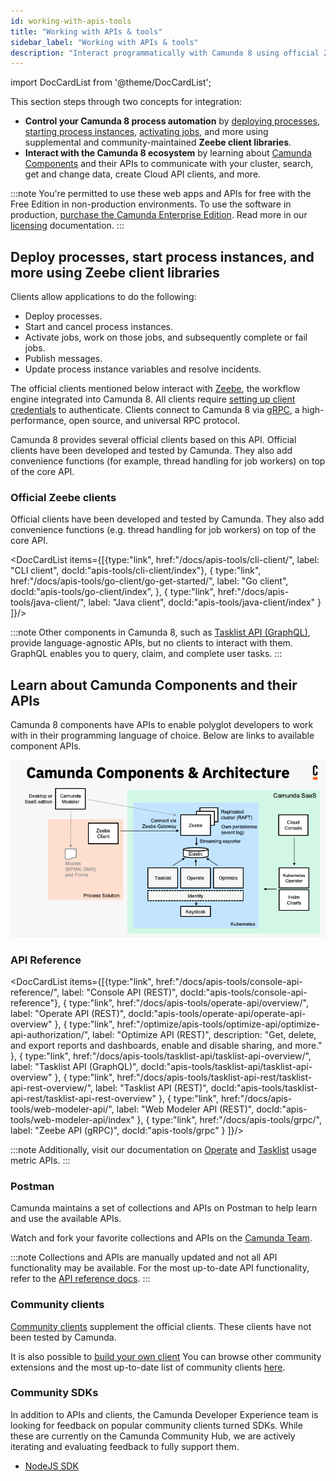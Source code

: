 ```yaml
---
id: working-with-apis-tools
title: "Working with APIs & tools"
sidebar_label: "Working with APIs & tools"
description: "Interact programmatically with Camunda 8 using official Zeebe client libraries and APIs."
---
```


import DocCardList from '@theme/DocCardList';

This section steps through two concepts for integration:

- **Control your Camunda 8 process automation** by [deploying processes](/components/modeler/web-modeler/run-or-publish-your-process.md#deploy-a-process), [starting process instances](/components/modeler/web-modeler/run-or-publish-your-process.md), [activating jobs](/components/concepts/job-workers.md), and more using supplemental and community-maintained **Zeebe client libraries**.
- **Interact with the Camunda 8 ecosystem** by learning about [Camunda Components](/components/components-overview.md) and their APIs to communicate with your cluster, search, get and change data, create Cloud API clients, and more.

:::note
You're permitted to use these web apps and APIs for free with the Free Edition in non-production environments. To use the software in production, [purchase the Camunda Enterprise Edition](https://camunda.com/products/cloud/camunda-cloud-enterprise-contact/). Read more in our [licensing](../reference/licenses.md) documentation.
:::

## Deploy processes, start process instances, and more using Zeebe client libraries

Clients allow applications to do the following:

- Deploy processes.
- Start and cancel process instances.
- Activate jobs, work on those jobs, and subsequently complete or fail jobs.
- Publish messages.
- Update process instance variables and resolve incidents.

The official clients mentioned below interact with [Zeebe](/components/zeebe/zeebe-overview.md), the workflow engine integrated into Camunda 8. All clients require [setting up client credentials](/guides/setup-client-connection-credentials.md) to authenticate. Clients connect to Camunda 8 via [gRPC](https://grpc.io), a high-performance, open source, and universal RPC protocol.

Camunda 8 provides several official clients based on this API. Official clients have been developed and tested by Camunda. They also add convenience functions (for example, thread handling for job workers) on top of the core API.

### Official Zeebe clients

Official clients have been developed and tested by Camunda. They also add convenience functions (e.g. thread handling for job workers) on top of the core API.

<DocCardList items={[{type:"link", href:"/docs/apis-tools/cli-client/", label: "CLI client", docId:"apis-tools/cli-client/index"},
{
type:"link", href:"/docs/apis-tools/go-client/go-get-started/", label: "Go client", docId:"apis-tools/go-client/index",
},
{
type:"link", href:"/docs/apis-tools/java-client/", label: "Java client", docId:"apis-tools/java-client/index"
}
]}/>

:::note
Other components in Camunda 8, such as [Tasklist API (GraphQL)](../apis-tools/tasklist-api/generated.md), provide language-agnostic APIs, but no clients to interact with them. GraphQL enables you to query, claim, and complete user tasks.
:::

## Learn about Camunda Components and their APIs

Camunda 8 components have APIs to enable polyglot developers to work with in their programming language of choice. Below are links to available component APIs.

![Architecture diagram for Camunda including all the components for SaaS](./img/ComponentsAndArchitecture_SaaS.png)

### API Reference

<DocCardList items={[{type:"link", href:"/docs/apis-tools/console-api-reference/", label: "Console API (REST)", docId:"apis-tools/console-api-reference"},
{
type:"link", href:"/docs/apis-tools/operate-api/overview/", label: "Operate API (REST)", docId:"apis-tools/operate-api/operate-api-overview"
},
{
type:"link", href:"/optimize/apis-tools/optimize-api/optimize-api-authorization/", label: "Optimize API (REST)", description: "Get, delete, and export reports and dashboards, enable and disable sharing, and more."
},
{
type:"link", href:"/docs/apis-tools/tasklist-api/tasklist-api-overview/", label: "Tasklist API (GraphQL)", docId:"apis-tools/tasklist-api/tasklist-api-overview"
},
{
type:"link", href:"/docs/apis-tools/tasklist-api-rest/tasklist-api-rest-overview/", label: "Tasklist API (REST)", docId:"apis-tools/tasklist-api-rest/tasklist-api-rest-overview"
},
{
type:"link", href:"/docs/apis-tools/web-modeler-api/", label: "Web Modeler API (REST)", docId:"apis-tools/web-modeler-api/index"
},
{
type:"link", href:"/docs/apis-tools/grpc/", label: "Zeebe API (gRPC)", docId:"apis-tools/grpc"
}
]}/>

:::note
Additionally, visit our documentation on [Operate](../self-managed/operate-deployment/usage-metrics.md) and [Tasklist](../self-managed/tasklist-deployment/usage-metrics.md) usage metric APIs.
:::

### Postman

Camunda maintains a set of collections and APIs on Postman to help learn and use the available APIs.

Watch and fork your favorite collections and APIs on the [Camunda Team](https://www.postman.com/camundateam).

:::note
Collections and APIs are manually updated and not all API functionality may be available. For the most up-to-date API functionality, refer to the [API reference docs](/apis-tools/working-with-apis-tools.md#api-reference).
:::

### Community clients

[Community clients](/apis-tools/community-clients/index.md) supplement the official clients. These clients have not been tested by Camunda.

It is also possible to [build your own client](../apis-tools/build-your-own-client.md) You can browse other community extensions and the most up-to-date list of community clients [here](https://github.com/orgs/camunda-community-hub/repositories).

### Community SDKs

In addition to APIs and clients, the Camunda Developer Experience team is looking for feedback on popular community clients turned SDKs. While these are currently on the Camunda Community Hub, we are actively iterating and evaluating feedback to fully support them.

- [NodeJS SDK](https://github.com/camunda-community-hub/camunda-8-sdk-node-js)
